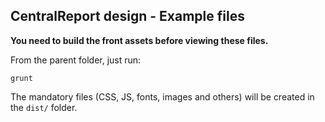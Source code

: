 ## CentralReport design - Example files

**You need to build the front assets before viewing these files.**

From the parent folder, just run:

```
grunt
```

The mandatory files (CSS, JS, fonts, images and others) will be created in the ```dist/``` folder.